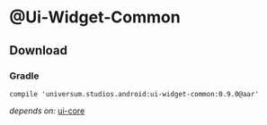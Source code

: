 @Ui-Widget-Common
===============

## Download ##

### Gradle ###

    compile 'universum.studios.android:ui-widget-common:0.9.0@aar'

_depends on:_
[ui-core](https://github.com/universum-studios/android_ui/tree/master/library-core)